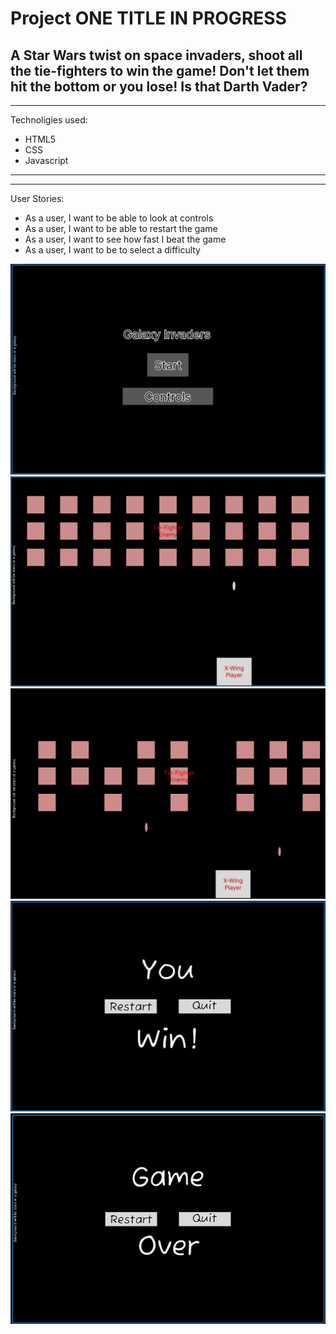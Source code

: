 # Project ONE TITLE IN PROGRESS
A Star Wars twist on space invaders, shoot all the tie-fighters to win the game! Don't let them hit the bottom or you lose!
Is that Darth Vader?
---
---
Technoligies used:
- HTML5
- CSS
- Javascript
---
---
User Stories:
- As a user, I want to be able to look at controls
- As a user, I want to be able to restart the game
- As a user, I want to see how fast I beat the game
- As a user, I want to be to select a difficulty

![Alt text](Project%20One%20pics/Main%20Menu.jpg)
![Alt text](Project%20One%20pics/Play%20Area%201.jpg)
![Alt text](Project%20One%20pics/Play%20Area%202.jpg)
![Alt text](Project%20One%20pics/You%20Win%20Screen.jpg)
![Alt text](Project%20One%20pics/Game%20Over%20Screen.jpg)